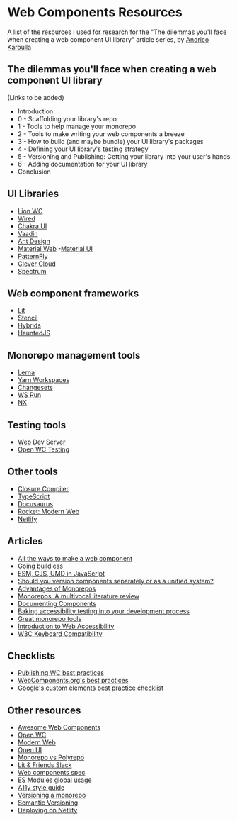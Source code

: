 # Web Components Resources
A list of the resources I used for research for the "The dilemmas you'll face when creating a web component UI library" article series, by [Andrico Karoulla](https://twitter.com/AndricoKaroulla?ref_src=twsrc%5Egoogle%7Ctwcamp%5Eserp%7Ctwgr%5Eauthor)

## The dilemmas you'll face when creating a web component UI library

(Links to be added)
- Introduction
- 0 - Scaffolding your library's repo
- 1 - Tools to help manage your monorepo
- 2 - Tools to make writing your web components a breeze
- 3 - How to build (and maybe bundle) your UI library's packages
- 4 - Defining your UI library's testing strategy
- 5 - Versioning and Publishing: Getting your library into your user's hands
- 6 - Adding documentation for your UI library
- Conclusion

## UI Libraries

- [Lion WC](https://lion-web.netlify.app/)
- [Wired](https://github.com/rough-stuff/wired-elements)
- [Chakra UI](https://chakra-ui.com/)
- [Vaadin](https://vaadin.com/components)
- [Ant Design](https://ant.design/)
- [Material Web](https://material.io/develop/web)
-[Material UI](https://material-ui.com/)
- [PatternFly](https://github.com/patternfly/patternfly-elements)
- [Clever Cloud](https://github.com/CleverCloud/clever-components)
- [Spectrum](https://github.com/adobe/spectrum-web-components)

## Web component frameworks

- [Lit](https://github.com/lit/lit/)
- [Stencil](https://stenciljs.com/)
- [Hybrids](https://hybrids.js.org/#/)
- [HauntedJS](https://hauntedhooks.netlify.app/)

## Monorepo management tools

- [Lerna](https://lerna.js.org/)
- [Yarn Workspaces](https://classic.yarnpkg.com/en/docs/workspaces/)
- [Changesets](https://github.com/atlassian/changesets)
- [WS Run](https://github.com/hfour/wsrun)
- [NX](https://nx.dev/)

## Testing tools

- [Web Dev Server](https://modern-web.dev/docs/dev-server/overview/)
- [Open WC Testing](https://open-wc.org/docs/testing/testing-package/) 

## Other tools

- [Closure Compiler](https://developers.google.com/closure/compiler)
- [TypeScript](https://www.typescriptlang.org/)
- [Docusaurus](https://docusaurus.io/)
- [Rocket: Modern Web](https://rocket.modern-web.dev/)
- [Netlify](https://docs.netlify.com/)

## Articles

- [All the ways to make a web component](https://webcomponents.dev/blog/all-the-ways-to-make-a-web-component/)
- [Going buildless](https://css-tricks.com/going-buildless/)
- [ESM, CJS, UMD in JavaScript](https://irian.to/blogs/what-are-cjs-amd-umd-and-esm-in-javascript/)
- [Should you version components separately or as a unified system?](https://maecapozzi.com/version-bundling/)
- [Advantages of Monorepos](https://danluu.com/monorepo/)
- [Monorepos: A multivocal literature review](https://www.semanticscholar.org/paper/Monorepos%3A-A-Multivocal-Literature-Review-Brito-Terra/19d9482f19b3d0b0d2d1c1201730635b9e2b5edb)
- [Documenting Components](https://medium.com/eightshapes-llc/documenting-components-9fe59b80c015)
- [Baking accessibility testing into your development process](https://www.smashingmagazine.com/2021/04/bake-layers-accessibility-testing-process/)
- [Great monorepo tools](https://blog.bitsrc.io/11-tools-to-build-a-monorepo-in-2021-7ce904821cc2)
- [Introduction to Web Accessibility](https://www.w3.org/WAI/fundamentals/accessibility-intro/#important)
- [W3C Keyboard Compatibility](https://www.w3.org/WAI/perspective-videos/keyboard/)

## Checklists

- [Publishing WC best practices](https://open-wc.org/guides/developing-components/publishing/)
- [WebComponents.org's best practices](https://www.webcomponents.org/community/articles/web-components-best-practices)
- [Google's custom elements best practice checklist](https://developers.google.com/web/fundamentals/web-components/best-practices)

## Other resources

- [Awesome Web Components](https://project-awesome.org/mateusortiz/webcomponents-the-right-way#best-practices)
- [Open WC](https://open-wc.org/)
- [Modern Web](https://modern-web.dev/)
- [Open UI](https://open-ui.org/)
- [Monorepo vs Polyrepo](https://github.com/joelparkerhenderson/monorepo-vs-polyrepo)
- [Lit & Friends Slack](https://modern-web.dev/discover/slack/)
- [Web components spec](https://github.com/WICG/webcomponents)
- [ES Modules global usage](https://caniuse.com/es6-module)
- [A11y style guide](https://a11y-style-guide.com/style-guide/)
- [Versioning a monorepo](https://www.youtube.com/watch?v=fTlXWlZ28hc)
- [Semantic Versioning](https://semver.org/)
- [Deploying on Netlify](https://www.netlify.com/blog/2016/09/29/a-step-by-step-guide-deploying-on-netlify/)
